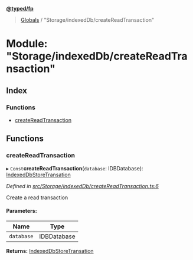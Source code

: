 **[@typed/fp](../README.md)**

> [Globals](../globals.md) / "Storage/indexedDb/createReadTransaction"

# Module: "Storage/indexedDb/createReadTransaction"

## Index

### Functions

* [createReadTransaction](_storage_indexeddb_createreadtransaction_.md#createreadtransaction)

## Functions

### createReadTransaction

▸ `Const`**createReadTransaction**(`database`: IDBDatabase): [IndexedDbStoreTransation](../interfaces/_storage_indexeddb_indexeddbstoretransaction_.indexeddbstoretransation.md)

*Defined in [src/Storage/indexedDb/createReadTransaction.ts:6](https://github.com/TylorS/typed-fp/blob/f27ba3e/src/Storage/indexedDb/createReadTransaction.ts#L6)*

Create a read transaction

#### Parameters:

Name | Type |
------ | ------ |
`database` | IDBDatabase |

**Returns:** [IndexedDbStoreTransation](../interfaces/_storage_indexeddb_indexeddbstoretransaction_.indexeddbstoretransation.md)
